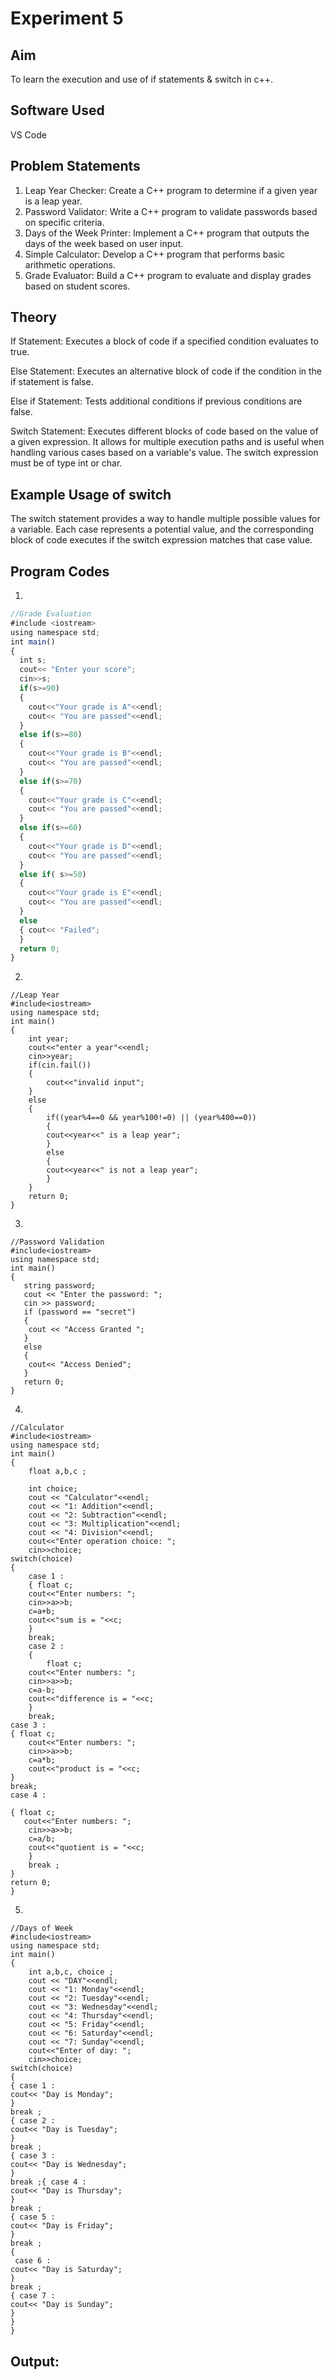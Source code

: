 # Experiment 5
## Aim
To learn the execution and use of if statements & switch in c++.

## Software Used
VS Code

## Problem Statements
1. Leap Year Checker: Create a C++ program to determine if a given year is a leap year.
2. Password Validator: Write a C++ program to validate passwords based on specific criteria.
3. Days of the Week Printer: Implement a C++ program that outputs the days of the week based on user input.
4. Simple Calculator: Develop a C++ program that performs basic arithmetic operations.
5. Grade Evaluator: Build a C++ program to evaluate and display grades based on student scores.

## Theory
If Statement: Executes a block of code if a specified condition evaluates to true.

Else Statement: Executes an alternative block of code if the condition in the if statement is false.

Else if Statement: Tests additional conditions if previous conditions are false.

Switch Statement: Executes different blocks of code based on the value of a given expression. It allows for multiple execution paths and is useful when handling various cases based on a variable's value. The switch expression must be of type int or char.

## Example Usage of switch
The switch statement provides a way to handle multiple possible values for a variable. Each case represents a potential value, and the corresponding block of code executes if the switch expression matches that case value.


## Program Codes
1.
```javascript
//Grade Evaluation
#include <iostream>
using namespace std;
int main()
{
  int s;
  cout<< "Enter your score";
  cin>>s;
  if(s>=90)
  {
    cout<<"Your grade is A"<<endl;
    cout<< "You are passed"<<endl;
  }
  else if(s>=80)
  {
    cout<<"Your grade is B"<<endl;
    cout<< "You are passed"<<endl;
  }
  else if(s>=70)
  {
    cout<<"Your grade is C"<<endl;
    cout<< "You are passed"<<endl;
  }
  else if(s>=60)
  {
    cout<<"Your grade is D"<<endl;
    cout<< "You are passed"<<endl;
  }
  else if( s>=50)
  {
    cout<<"Your grade is E"<<endl;
    cout<< "You are passed"<<endl;
  }
  else
  { cout<< "Failed";
  }
  return 0;
}
```
2.
```
//Leap Year
#include<iostream>
using namespace std;
int main()
{
    int year;
    cout<<"enter a year"<<endl;
    cin>>year;
    if(cin.fail())
    {
        cout<<"invalid input";
    }
    else 
    {
        if((year%4==0 && year%100!=0) || (year%400==0))
        {
        cout<<year<<" is a leap year";
        }
        else 
        {
        cout<<year<<" is not a leap year";
        }
    }
    return 0;
}
```
3.
```
//Password Validation
#include<iostream>
using namespace std;
int main()
{
   string password;
   cout << "Enter the password: ";
   cin >> password;
   if (password == "secret")
   {
    cout << "Access Granted ";
   }
   else
   { 
    cout<< "Access Denied";
   }
   return 0;
}
```
4.
```
//Calculator
#include<iostream>
using namespace std;
int main()
{
    float a,b,c ;

    int choice;
    cout << "Calculator"<<endl;
    cout << "1: Addition"<<endl;
    cout << "2: Subtraction"<<endl;
    cout << "3: Multiplication"<<endl;
    cout << "4: Division"<<endl;
    cout<<"Enter operation choice: ";
    cin>>choice;
switch(choice)
{
    case 1 :
    { float c;
    cout<<"Enter numbers: ";
    cin>>a>>b;
    c=a+b;
    cout<<"sum is = "<<c;
    } 
    break;
    case 2 :
    {
        float c;
    cout<<"Enter numbers: ";
    cin>>a>>b;
    c=a-b;
    cout<<"difference is = "<<c;
    }
    break;
case 3 :
{ float c;
    cout<<"Enter numbers: ";
    cin>>a>>b;
    c=a*b;
    cout<<"product is = "<<c;
}
break;
case 4 :

{ float c;
   cout<<"Enter numbers: ";
    cin>>a>>b;
    c=a/b;
    cout<<"quotient is = "<<c;
    }
    break ;
}
return 0;
}
```
5.
```
//Days of Week
#include<iostream>
using namespace std;
int main()
{
    int a,b,c, choice ;
    cout << "DAY"<<endl;
    cout << "1: Monday"<<endl;
    cout << "2: Tuesday"<<endl;
    cout << "3: Wednesday"<<endl;
    cout << "4: Thursday"<<endl;
    cout << "5: Friday"<<endl;
    cout << "6: Saturday"<<endl;
    cout << "7: Sunday"<<endl;
    cout<<"Enter of day: ";
    cin>>choice;
switch(choice)
{
{ case 1 :
cout<< "Day is Monday";
}
break ;
{ case 2 :
cout<< "Day is Tuesday";
}
break ;
{ case 3 :
cout<< "Day is Wednesday";
}
break ;{ case 4 :
cout<< "Day is Thursday";
}
break ;
{ case 5 :
cout<< "Day is Friday";
}
break ;
{
 case 6 :
cout<< "Day is Saturday";
}
break ;
{ case 7 :
cout<< "Day is Sunday";
}
}
}
```

## Output:











    
